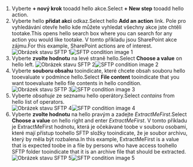 1. <span data-ttu-id="1f41e-101">Vyberte **+ nový krok** tooadd hello akce.</span><span class="sxs-lookup"><span data-stu-id="1f41e-101">Select **+ New step** tooadd hello action.</span></span>  
2. <span data-ttu-id="1f41e-102">Vyberte hello **přidat akci** odkaz.</span><span class="sxs-lookup"><span data-stu-id="1f41e-102">Select hello **Add an action** link.</span></span> <span data-ttu-id="1f41e-103">Pole pro vyhledávání otevře hello kde můžete vyhledat všechny akce jste chtěli tootake.</span><span class="sxs-lookup"><span data-stu-id="1f41e-103">This opens hello search box where you can search for any action you would like tootake.</span></span> <span data-ttu-id="1f41e-104">V tomto příkladu jsou SharePoint akce zájmu.</span><span class="sxs-lookup"><span data-stu-id="1f41e-104">For this example, SharePoint actions are of interest.</span></span>    
   <span data-ttu-id="1f41e-105">![Obrázek stavu SFTP 1](./media/connectors-create-api-sftp/condition-1.png)</span><span class="sxs-lookup"><span data-stu-id="1f41e-105">![SFTP condition image 1](./media/connectors-create-api-sftp/condition-1.png)</span></span>    
3. <span data-ttu-id="1f41e-106">Vyberte **zvolte hodnotu** na levé straně hello.</span><span class="sxs-lookup"><span data-stu-id="1f41e-106">Select **Choose a value** on hello left.</span></span> 
   <span data-ttu-id="1f41e-107">![Obrázek stavu SFTP 2](./media/connectors-create-api-sftp/condition-2.png)</span><span class="sxs-lookup"><span data-stu-id="1f41e-107">![SFTP condition image 2](./media/connectors-create-api-sftp/condition-2.png)</span></span>    
4. <span data-ttu-id="1f41e-108">Vyberte **souboru obsahu** tooindicate, které chcete obsah souboru hello tooevaluate v podmínce hello.</span><span class="sxs-lookup"><span data-stu-id="1f41e-108">Select **File content** tooindicate that you want tooevaluate hello file contents in hello condition.</span></span>      
   <span data-ttu-id="1f41e-109">![Obrázek stavu SFTP 3](./media/connectors-create-api-sftp/condition-3.png)</span><span class="sxs-lookup"><span data-stu-id="1f41e-109">![SFTP condition image 3](./media/connectors-create-api-sftp/condition-3.png)</span></span>   
5. <span data-ttu-id="1f41e-110">Vyberte *obsahuje* ze seznamu hello operátory.</span><span class="sxs-lookup"><span data-stu-id="1f41e-110">Select *contains* from hello list of operators.</span></span>       
   <span data-ttu-id="1f41e-111">![Obrázek stavu SFTP 4](./media/connectors-create-api-sftp/condition-4.png)</span><span class="sxs-lookup"><span data-stu-id="1f41e-111">![SFTP condition image 4](./media/connectors-create-api-sftp/condition-4.png)</span></span>   
6. <span data-ttu-id="1f41e-112">Vyberte **zvolte hodnotu** na hello pravým a zadejte *ExtractMeFirst*.</span><span class="sxs-lookup"><span data-stu-id="1f41e-112">Select **Choose a value** on hello right and enter *ExtractMeFirst*.</span></span> <span data-ttu-id="1f41e-113">V tomto příkladu je ExtractMeFirst hodnotu, která je očekávané toobe v souboru osobami, které mají přístup toohello SFTP složky tooindicate, že je soubor archivu, který by měla být rozbalena.</span><span class="sxs-lookup"><span data-stu-id="1f41e-113">In this example, ExtractMeFirst is a value that is expected toobe in a file by persons who have access toohello SFTP folder tooindicate that it is an archive file that should be extracted.</span></span>  
   <span data-ttu-id="1f41e-114">![Obrázek stavu SFTP 5](./media/connectors-create-api-sftp/condition-5.png)</span><span class="sxs-lookup"><span data-stu-id="1f41e-114">![SFTP condition image 5](./media/connectors-create-api-sftp/condition-5.png)</span></span>   

